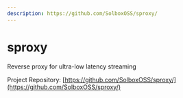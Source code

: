 ```yaml
---
description: https://github.com/SolboxOSS/sproxy/
---
```


# sproxy

Reverse proxy for ultra-low latency streaming



Project Repository: [https://github.com/SolboxOSS/sproxy/](https://github.com/SolboxOSS/sproxy/)

